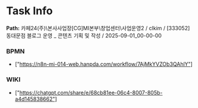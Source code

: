 # Task Info

**Path:** 카페24(주)\본사사업장\[CG]MI본부\창업센터\사업운영2 / clkim / [333052] 동대문점 블로그 운영 _ 콘텐츠 기획 및 작성 / 2025-09-01_00-00-00

### BPMN
- ["https://n8n-mi-014-web.hanpda.com/workflow/7AjMkYVZOb3QAhlY"]

### WIKI
- ["https://chatgpt.com/share/e/68cb81ee-06c4-8007-805b-a4d145838662"]

